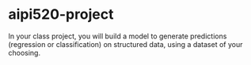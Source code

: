 # aipi520-project
In your class project, you will build a model to generate predictions (regression or classification) on structured data, using a dataset of your choosing.
